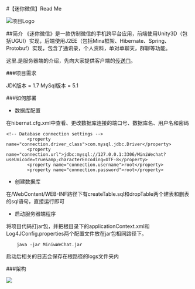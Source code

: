 #【迷你微信】Read Me

![项目Logo](http://images.cnblogs.com/cnblogs_com/xiaozefeng/686123/o_Logo.png)


##简介
《迷你微信》是一款仿制微信的手机跨平台应用，前端使用Unity3D（包括UGUI）实现，后端使用J2EE（包括Mina框架、Hibernate、Spring、Protobuf）实现，包含了通讯录，个人资料，单对单聊天，群聊等功能。

这里.是服务器端的介绍，先向大家提供客户端的[传送门][1]。

###项目需求

JDK版本 = 1.7 MySql版本 = 5.1 

###如何部署

- 数据库配置

在hibernat.cfg.xml中查看、更改数据库连接的端口号、数据库名、用户名和密码
```
<!-- Database connection settings -->
		<property name="connection.driver_class">com.mysql.jdbc.Driver</property>
		<property name="connection.url">jdbc:mysql://127.0.0.1:3306/MiniWechat?useUnicode=true&amp;characterEncoding=UTF-8</property>
		<property name="connection.username">root</property>
		<property name="connection.password">root</property>
```
- 创建数据库

在/WebContent/WEB-INF路径下有createTable.sql和dropTable两个建表和删表的sql语句，直接运行即可

- 启动服务器端程序

将项目代码打jar包，并把根目录下的applicationContext.xml和Log4JConfig.properties两个配置文件放在jar包相同路径下。

```
	java -jar MiniwWeChat.jar
```

启动后相关的日志会保存在根路径的logs文件夹内

###架构

![](http://7xiwp6.com1.z0.glb.clouddn.com/服务器主体架构.png)

[1]: https://github.com/MrNerverDie/MiniWeChat-Client
